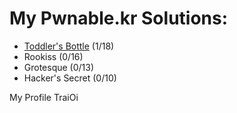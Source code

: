 # My Pwnable.kr Solutions:

 * [Toddler's Bottle](https://github.com/TraiOi/Pwnable.kr_Solutions/blob/master/ToddlersBottle/README.md) (1/18)
 * Rookiss (0/16)
 * Grotesque (0/13)
 * Hacker's Secret (0/10)

My Profile TraiOi
